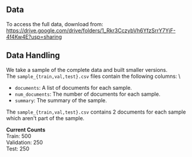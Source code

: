 ## Data

To access the full data, download from: https://drive.google.com/drive/folders/1_Rkr3CczybVh6YfzSrrY7YjF-4f4Kw4E?usp=sharing

## Data Handling

We take a sample of the complete data and built smaller versions. \
The `sample_{train,val,test}.csv` files contain the following columns: \
- `documents`: A list of documents for each sample.
- `num_documents`: The number of documents for each sample.
- `summary`: The summary of the sample.

The `sample_{train,val,test}.csv` contains 2 documents for each sample which aren't part of the sample.

**Current Counts** \
Train: 500 \
Validation: 250 \
Test: 250
